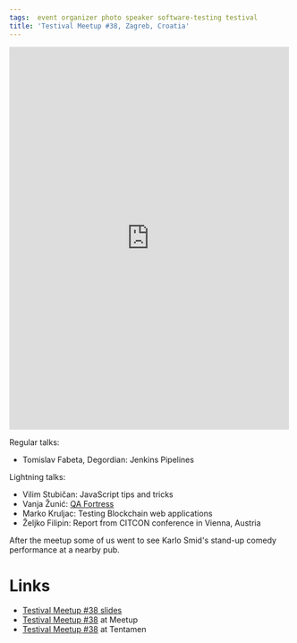 ```yaml
---
tags:  event organizer photo speaker software-testing testival
title: 'Testival Meetup #38, Zagreb, Croatia'
---
```

<iframe src="https://www.facebook.com/plugins/post.php?href=https%3A%2F%2Fwww.facebook.com%2Fmedia%2Fset%2F%3Fset%3Da.10156366801652290%26type%3D1%26l%3D418c8f8d05&width=500&show_text=true&height=684&appId" width="500" height="684" style="border:none;overflow:hidden" scrolling="no" frameborder="0" allowTransparency="true" allow="encrypted-media"></iframe>

Regular talks:

- Tomislav Fabeta, Degordian: Jenkins Pipelines

Lightning talks:

- Vilim Stubičan: JavaScript tips and tricks
- Vanja Žunić: [QA Fortress](https://github.com/degordian/qa-fortress)
- Marko Kruljac: Testing Blockchain web applications
- Željko Filipin: Report from CITCON conference in Vienna, Austria

After the meetup some of us went to see Karlo Smid's stand-up comedy performance at a nearby pub.

# Links

- [Testival Meetup #38 slides](https://github.com/zeljkofilipin/testival/tree/master/files/38)
- [Testival Meetup #38](https://www.meetup.com/testival/events/249897709/) at Meetup
- [Testival Meetup #38](https://blog.tentamen.eu/what-i-learned-at-testival-38-meetup/) at Tentamen

